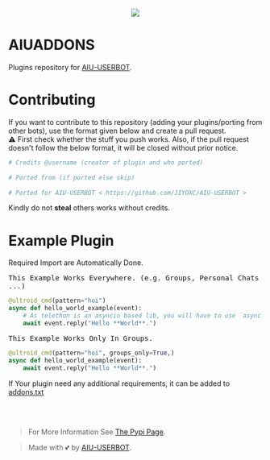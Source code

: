 # <p align="center"><a href="https://github.com/JIYOXC/AIUADDONS"><img src="https://github-readme-stats.vercel.app/api/pin?username=TeamUltroid&show_icons=true&theme=dracula&hide_border=true&repo=AIUADDONS"></a></p>
<p align="center">

# AIUADDONS 
Plugins repository for [AIU-USERBOT](https://github.com/JIYOXC/AIU-USERBOT).


# Contributing
If you want to contribute to this repository (adding your plugins/porting from other bots), use the format given below and create a pull request.   
⚠️ First check whether the stuff you push works. Also, if the pull request doesn't follow the below format, it will be closed without prior notice.

```python
# Credits @username (creator of plugin and who ported)   
   
# Ported from (if ported else skip)   
   
# Ported for AIU-USERBOT < https://github.com/JIYOXC/AIU-USERBOT >   
```
   
Kindly do not **steal** others works without credits.<br>

# Example Plugin
   Required Import are Automatically Done.

<kbd>This Example Works Everywhere. (e.g. Groups, Personal Chats ...)</kbd>
```python
@ultroid_cmd(pattern="hoi")
async def hello_world_example(event):
    # As telethon is an asyncio based lib, you will have to use `async`/`await` Syntax.
    await event.reply("Hello **World**.")
```

<kbd>This Example Works Only In Groups.</kbd>
```python
@ultroid_cmd(pattern="hoi", groups_only=True,)
async def hello_world_example(event):
    await event.reply("Hello **World**.")
```

If Your plugin need any additional requirements, it can be added to <a href="https://github.com/JIYOXC/AIUADDONS/blob/main/addons.txt">addons.txt</a><br><br>

<br>

> For More Information See [The Pypi Page](https://pypi.org/project/py-Ultroid).

> Made with 💕 by [AIU-USERBOT](https://t.me/AIUSUPPORTTd).
